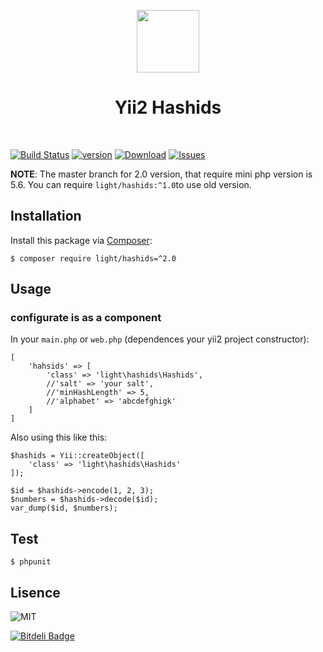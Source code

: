 <p align="center">
    <a href="https://github.com/yiisoft" target="_blank">
        <img src="https://avatars0.githubusercontent.com/u/993323" height="100px">
    </a>
    <h1 align="center">Yii2 Hashids</h1>
    <br>
</p>

[![Build Status](https://img.shields.io/travis/lichunqiang/hashids.svg?style=flat-square)](http://travis-ci.org/lichunqiang/hashids)
[![version](https://img.shields.io/packagist/v/light/hashids.svg?style=flat-square)](https://packagist.org/packages/light/hashids)
[![Download](https://img.shields.io/packagist/dt/light/hashids.svg?style=flat-square)](https://packagist.org/packages/light/hashids)
[![Issues](https://img.shields.io/github/issues/lichunqiang/hashids.svg?style=flat-square)](https://github.com/lichunqiang/hashids/issues)


__NOTE__: The master branch for 2.0 version, that require mini php version is 5.6. You can require `light/hashids:^1.0`to use old version.

## Installation

Install this package via [Composer](https://getcomposer.org/):

```
$ composer require light/hashids=^2.0
```

## Usage

### configurate is as a component

In your `main.php` or `web.php` (dependences your yii2 project constructor):

```
[
	'hahsids' => [
		'class' => 'light\hashids\Hashids',
		//'salt' => 'your salt',
		//'minHashLength' => 5,
		//'alphabet' => 'abcdefghigk'
	]
]
```

Also using this like this:

```
$hashids = Yii::createObject([
	'class' => 'light\hashids\Hashids'
]);

$id = $hashids->encode(1, 2, 3);
$numbers = $hashids->decode($id);
var_dump($id, $numbers);
```

## Test

```
$ phpunit
```

## Lisence

![MIT](https://img.shields.io/badge/license-MIT-blue.svg?style=flat-square)


[![Bitdeli Badge](https://d2weczhvl823v0.cloudfront.net/lichunqiang/hashids/trend.png)](https://bitdeli.com/free "Bitdeli Badge")

